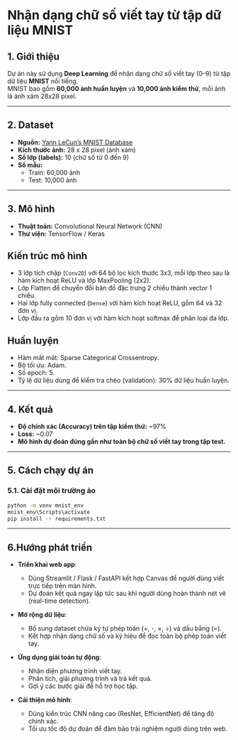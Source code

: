 #  Nhận dạng chữ số viết tay từ tập dữ liệu MNIST

## 1. Giới thiệu
Dự án này sử dụng **Deep Learning** để nhận dạng chữ số viết tay (0–9) từ tập dữ liệu **MNIST** nổi tiếng.  
MNIST bao gồm **60,000 ảnh huấn luyện** và **10,000 ảnh kiểm thử**, mỗi ảnh là ảnh xám 28x28 pixel.  

---

## 2. Dataset
- **Nguồn:** [Yann LeCun’s MNIST Database](http://yann.lecun.com/exdb/mnist/)
- **Kích thước ảnh:** 28 x 28 pixel (ảnh xám)
- **Số lớp (labels):** 10 (chữ số từ 0 đến 9)
- **Số mẫu:**
  - Train: 60,000 ảnh
  - Test: 10,000 ảnh

---

## 3. Mô hình
- **Thuật toán:** Convolutional Neural Network (CNN)  
- **Thư viện:** TensorFlow / Keras
## Kiến trúc mô hình
- 3 lớp tích chập (`Conv2D`) với 64 bộ lọc kích thước 3x3, mỗi lớp theo sau là hàm kích hoạt ReLU và lớp MaxPooling (2x2).
- Lớp Flatten để chuyển đổi bản đồ đặc trưng 2 chiều thành vector 1 chiều.
- Hai lớp fully connected (`Dense`) với hàm kích hoạt ReLU, gồm 64 và 32 đơn vị.
- Lớp đầu ra gồm 10 đơn vị với hàm kích hoạt softmax để phân loại đa lớp.

## Huấn luyện
- Hàm mất mát: Sparse Categorical Crossentropy.
- Bộ tối ưu: Adam.
- Số epoch: 5.
- Tỷ lệ dữ liệu dùng để kiểm tra chéo (validation): 30% dữ liệu huấn luyện.


---

## 4. Kết quả
- **Độ chính xác (Accuracy) trên tập kiểm thử:** ~97%
- **Loss:** ~0.07
- **Mô hình dự đoán đúng gần như toàn bộ chữ số viết tay trong tập test.**

---

## 5. Cách chạy dự án
### 5.1. Cài đặt môi trường ảo
```bash
python -m venv mnist_env
mnist_env\Scripts\activate
pip install -r requirements.txt
```
---

## 6.Hướng phát triển
- **Triển khai web app**:  
  - Dùng Streamlit / Flask / FastAPI kết hợp Canvas để người dùng viết trực tiếp trên màn hình.  
  - Dự đoán kết quả ngay lập tức sau khi người dùng hoàn thành nét vẽ (real-time detection).  

- **Mở rộng dữ liệu**:  
  - Bổ sung dataset chứa ký tự phép toán (+, -, ×, ÷) và dấu bằng (=).  
  - Kết hợp nhận dạng chữ số và ký hiệu để đọc toàn bộ phép toán viết tay.

- **Ứng dụng giải toán tự động**:  
  - Nhận diện phương trình viết tay.  
  - Phân tích, giải phương trình và trả kết quả.  
  - Gợi ý các bước giải để hỗ trợ học tập.

- **Cải thiện mô hình**:  
  - Dùng kiến trúc CNN nâng cao (ResNet, EfficientNet) để tăng độ chính xác.  
  - Tối ưu tốc độ dự đoán để đảm bảo trải nghiệm người dùng trên web.

